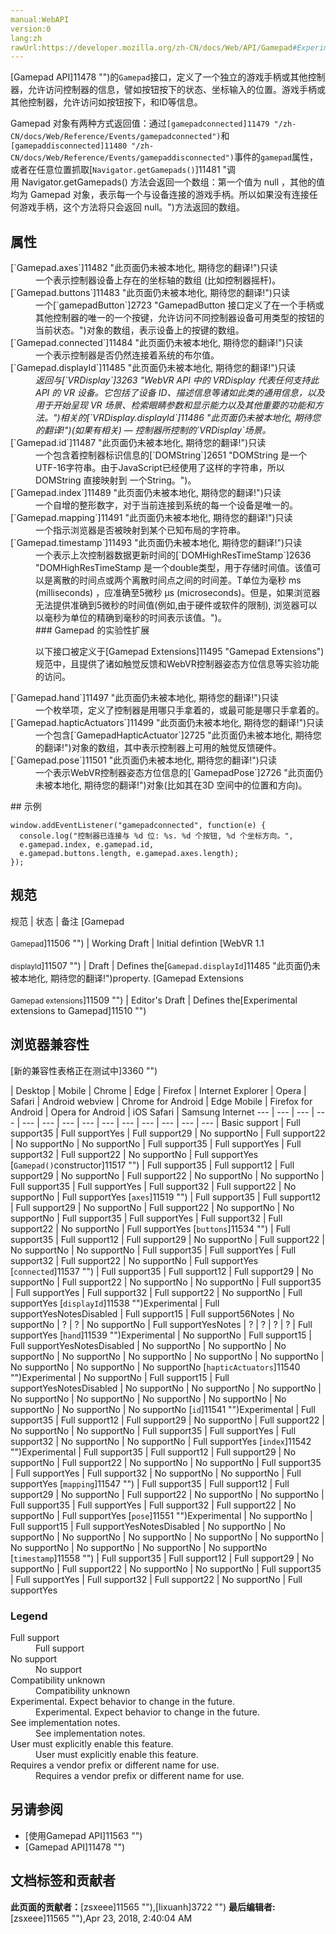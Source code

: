 ```yaml
---
manual:WebAPI
version:0
lang:zh
rawUrl:https://developer.mozilla.org/zh-CN/docs/Web/API/Gamepad#Experimental_extensions_to_Gamepad
---
```






[Gamepad API]11478 "")的`Gamepad`接口，定义了一个独立的游戏手柄或其他控制器，允许访问控制器的信息，譬如按钮按下的状态、坐标输入的位置。游戏手柄或其他控制器，允许访问如按钮按下，和ID等信息。



Gamepad 对象有两种方式返回值：通过`[gamepadconnected]11479 "/zh-CN/docs/Web/Reference/Events/gamepadconnected")`和`[gamepaddisconnected]11480 "/zh-CN/docs/Web/Reference/Events/gamepaddisconnected")`事件的`gamepad`属性，或者在任意位置抓取[`Navigator.getGamepads()`]11481 "调用 Navigator.getGamepads() 方法会返回一个数组：第一个值为 null ，其他的值均为 Gamepad 对象，表示每一个与设备连接的游戏手柄。所以如果没有连接任何游戏手柄，这个方法将只会返回 null。")方法返回的数组。


## 属性<a name="属性"></a>
<dl><dt id=''>[`Gamepad.axes`]11482 "此页面仍未被本地化, 期待您的翻译!")只读</dt><dd>一个表示控制器设备上存在的坐标轴的数组 (比如控制器摇杆)。</dd><dt id=''>[`Gamepad.buttons`]11483 "此页面仍未被本地化, 期待您的翻译!")只读</dt><dd>一个[`gamepadButton`]2723 "GamepadButton 接口定义了在一个手柄或其他控制器的唯一的一个按键，允许访问不同控制器设备可用类型的按钮的当前状态。")对象的数组，表示设备上的按键的数组。</dd><dt id=''>[`Gamepad.connected`]11484 "此页面仍未被本地化, 期待您的翻译!")只读</dt><dd>一个表示控制器是否仍然连接着系统的布尔值。</dd><dt id=''>[`Gamepad.displayId`]11485 "此页面仍未被本地化, 期待您的翻译!")只读</dt><dd><dfn>返回与[`VRDisplay`]3263 "WebVR API 中的 VRDisplay 代表任何支持此 API 的 VR 设备。它包括了设备 ID、描述信息等诸如此类的通用信息，以及用于开始呈现 VR 场景、检索眼睛参数和显示能力以及其他重要的功能和方法。")相关的[`VRDisplay.displayId`]11486 "此页面仍未被本地化, 期待您的翻译!")(如果有相关) — 控制器所控制的`VRDisplay`场景。</dfn></dd><dt id=''>[`Gamepad.id`]11487 "此页面仍未被本地化, 期待您的翻译!")只读</dt><dd>一个包含着控制器标识信息的[`DOMString`]2651 "DOMString 是一个UTF-16字符串。由于JavaScript已经使用了这样的字符串，所以DOMString 直接映射到 一个String。")。</dd><dt id=''>[`Gamepad.index`]11489 "此页面仍未被本地化, 期待您的翻译!")只读</dt><dd>一个自增的整形数字，对于当前连接到系统的每一个设备是唯一的。</dd><dt id=''>[`Gamepad.mapping`]11491 "此页面仍未被本地化, 期待您的翻译!")只读</dt><dd>一个指示浏览器是否被映射到某个已知布局的字符串。</dd><dt id=''>[`Gamepad.timestamp`]11493 "此页面仍未被本地化, 期待您的翻译!")只读</dt><dd>一个表示上次控制器数据更新时间的[`DOMHighResTimeStamp`]2636 "DOMHighResTimeStamp 是一个double类型，用于存储时间值。该值可以是离散的时间点或两个离散时间点之间的时间差。T单位为毫秒 ms (milliseconds) ，应准确至5微秒 µs (microseconds)。但是，如果浏览器无法提供准确到5微秒的时间值(例如,由于硬件或软件的限制), 浏览器可以以毫秒为单位的精确到毫秒的时间表示该值。")。</dd><dd>
### Gamepad 的实验性扩展<a name="Gamepad_的实验性扩展"></a>


以下接口被定义于[Gamepad Extensions]11495 "Gamepad Extensions")规范中，且提供了诸如触觉反馈和WebVR控制器姿态方位信息等实验功能的访问。

</dd><dt id=''>[`Gamepad.hand`]11497 "此页面仍未被本地化, 期待您的翻译!")只读</dt><dd>一个枚举项，定义了控制器是用哪只手拿着的，或最可能是哪只手拿着的。</dd><dt id=''>[`Gamepad.hapticActuators`]11499 "此页面仍未被本地化, 期待您的翻译!")只读</dt><dd>一个包含[`GamepadHapticActuator`]2725 "此页面仍未被本地化, 期待您的翻译!")对象的数组，其中表示控制器上可用的触觉反馈硬件。</dd><dt id=''>[`Gamepad.pose`]11501 "此页面仍未被本地化, 期待您的翻译!")只读</dt><dd>一个表示WebVR控制器姿态方位信息的[`GamepadPose`]2726 "此页面仍未被本地化, 期待您的翻译!")对象(比如其在3D 空间中的位置和方向)。</dd></dl>
## 示例<a name="示例"></a>

```
window.addEventListener("gamepadconnected", function(e) {
  console.log("控制器已连接与 %d 位: %s. %d 个按钮, %d 个坐标方向。",
  e.gamepad.index, e.gamepad.id,
  e.gamepad.buttons.length, e.gamepad.axes.length);
});
```

## 规范<a name="规范"></a>

规范 | 状态 | 备注 
[Gamepad<br></br><small>Gamepad</small>]11506 "") | Working Draft | Initial defintion 
[WebVR 1.1<br></br><small>displayId</small>]11507 "") | Draft | Defines the[`Gamepad.displayId`]11485 "此页面仍未被本地化, 期待您的翻译!")property. 
[Gamepad Extensions<br></br><small>Gamepad extensions</small>]11509 "") | Editor&#39;s Draft | Defines the[Experimental extensions to Gamepad]11510 "") 


## 浏览器兼容性<a name="浏览器兼容性"></a>
[新的兼容性表格正在测试中<i></i>]3360 "")

 | <abbr>Desktop<i></i></abbr> | <abbr>Mobile<i></i></abbr> 
 | <abbr>Chrome<i></i></abbr> | <abbr>Edge<i></i></abbr> | <abbr>Firefox<i></i></abbr> | <abbr>Internet Explorer<i></i></abbr> | <abbr>Opera<i></i></abbr> | <abbr>Safari<i></i></abbr> | <abbr>Android webview<i></i></abbr> | <abbr>Chrome for Android<i></i></abbr> | <abbr>Edge Mobile<i></i></abbr> | <abbr>Firefox for Android<i></i></abbr> | <abbr>Opera for Android<i></i></abbr> | <abbr>iOS Safari<i></i></abbr> | <abbr>Samsung Internet<i></i></abbr> 
 ---  |  ---  |  ---  |  ---  |  ---  |  ---  |  ---  |  ---  |  ---  |  ---  |  ---  |  ---  |  ---  |  ---  | 
Basic support | <abbr>Full support</abbr>35 | <abbr>Full support</abbr>Yes | <abbr>Full support</abbr>29 | <abbr>No support</abbr>No | <abbr>Full support</abbr>22 | <abbr>No support</abbr>No | <abbr>No support</abbr>No | <abbr>Full support</abbr>35 | <abbr>Full support</abbr>Yes | <abbr>Full support</abbr>32 | <abbr>Full support</abbr>22 | <abbr>No support</abbr>No | <abbr>Full support</abbr>Yes 
[`Gamepad()`constructor]11517 "") | <abbr>Full support</abbr>35 | <abbr>Full support</abbr>12 | <abbr>Full support</abbr>29 | <abbr>No support</abbr>No | <abbr>Full support</abbr>22 | <abbr>No support</abbr>No | <abbr>No support</abbr>No | <abbr>Full support</abbr>35 | <abbr>Full support</abbr>Yes | <abbr>Full support</abbr>32 | <abbr>Full support</abbr>22 | <abbr>No support</abbr>No | <abbr>Full support</abbr>Yes 
[`axes`]11519 "") | <abbr>Full support</abbr>35 | <abbr>Full support</abbr>12 | <abbr>Full support</abbr>29 | <abbr>No support</abbr>No | <abbr>Full support</abbr>22 | <abbr>No support</abbr>No | <abbr>No support</abbr>No | <abbr>Full support</abbr>35 | <abbr>Full support</abbr>Yes | <abbr>Full support</abbr>32 | <abbr>Full support</abbr>22 | <abbr>No support</abbr>No | <abbr>Full support</abbr>Yes 
[`buttons`]11534 "") | <abbr>Full support</abbr>35 | <abbr>Full support</abbr>12 | <abbr>Full support</abbr>29 | <abbr>No support</abbr>No | <abbr>Full support</abbr>22 | <abbr>No support</abbr>No | <abbr>No support</abbr>No | <abbr>Full support</abbr>35 | <abbr>Full support</abbr>Yes | <abbr>Full support</abbr>32 | <abbr>Full support</abbr>22 | <abbr>No support</abbr>No | <abbr>Full support</abbr>Yes 
[`connected`]11537 "") | <abbr>Full support</abbr>35 | <abbr>Full support</abbr>12 | <abbr>Full support</abbr>29 | <abbr>No support</abbr>No | <abbr>Full support</abbr>22 | <abbr>No support</abbr>No | <abbr>No support</abbr>No | <abbr>Full support</abbr>35 | <abbr>Full support</abbr>Yes | <abbr>Full support</abbr>32 | <abbr>Full support</abbr>22 | <abbr>No support</abbr>No | <abbr>Full support</abbr>Yes 
[`displayId`]11538 "")<abbr>Experimental<i></i></abbr> | <abbr>Full support</abbr>Yes<abbr>Notes<i></i></abbr><abbr>Disabled<i></i></abbr> | <abbr>Full support</abbr>15 | <abbr>Full support</abbr>56<abbr>Notes<i></i></abbr> | <abbr>No support</abbr>No | <abbr>?</abbr> | <abbr>?</abbr> | <abbr>No support</abbr>No | <abbr>Full support</abbr>Yes<abbr>Notes<i></i></abbr> | <abbr>?</abbr> | <abbr>?</abbr> | <abbr>?</abbr> | <abbr>?</abbr> | <abbr>Full support</abbr>Yes 
[`hand`]11539 "")<abbr>Experimental<i></i></abbr> | <abbr>No support</abbr>No | <abbr>Full support</abbr>15 | <abbr>Full support</abbr>Yes<abbr>Notes<i></i></abbr><abbr>Disabled<i></i></abbr> | <abbr>No support</abbr>No | <abbr>No support</abbr>No | <abbr>No support</abbr>No | <abbr>No support</abbr>No | <abbr>No support</abbr>No | <abbr>No support</abbr>No | <abbr>No support</abbr>No | <abbr>No support</abbr>No | <abbr>No support</abbr>No | <abbr>No support</abbr>No 
[`hapticActuators`]11540 "")<abbr>Experimental<i></i></abbr> | <abbr>No support</abbr>No | <abbr>Full support</abbr>15 | <abbr>Full support</abbr>Yes<abbr>Notes<i></i></abbr><abbr>Disabled<i></i></abbr> | <abbr>No support</abbr>No | <abbr>No support</abbr>No | <abbr>No support</abbr>No | <abbr>No support</abbr>No | <abbr>No support</abbr>No | <abbr>No support</abbr>No | <abbr>No support</abbr>No | <abbr>No support</abbr>No | <abbr>No support</abbr>No | <abbr>No support</abbr>No 
[`id`]11541 "")<abbr>Experimental<i></i></abbr> | <abbr>Full support</abbr>35 | <abbr>Full support</abbr>12 | <abbr>Full support</abbr>29 | <abbr>No support</abbr>No | <abbr>Full support</abbr>22 | <abbr>No support</abbr>No | <abbr>No support</abbr>No | <abbr>Full support</abbr>35 | <abbr>Full support</abbr>Yes | <abbr>Full support</abbr>32 | <abbr>No support</abbr>No | <abbr>No support</abbr>No | <abbr>Full support</abbr>Yes 
[`index`]11542 "")<abbr>Experimental<i></i></abbr> | <abbr>Full support</abbr>35 | <abbr>Full support</abbr>12 | <abbr>Full support</abbr>29 | <abbr>No support</abbr>No | <abbr>Full support</abbr>22 | <abbr>No support</abbr>No | <abbr>No support</abbr>No | <abbr>Full support</abbr>35 | <abbr>Full support</abbr>Yes | <abbr>Full support</abbr>32 | <abbr>No support</abbr>No | <abbr>No support</abbr>No | <abbr>Full support</abbr>Yes 
[`mapping`]11547 "") | <abbr>Full support</abbr>35 | <abbr>Full support</abbr>12 | <abbr>Full support</abbr>29 | <abbr>No support</abbr>No | <abbr>Full support</abbr>22 | <abbr>No support</abbr>No | <abbr>No support</abbr>No | <abbr>Full support</abbr>35 | <abbr>Full support</abbr>Yes | <abbr>Full support</abbr>32 | <abbr>Full support</abbr>22 | <abbr>No support</abbr>No | <abbr>Full support</abbr>Yes 
[`pose`]11551 "")<abbr>Experimental<i></i></abbr> | <abbr>No support</abbr>No | <abbr>Full support</abbr>15 | <abbr>Full support</abbr>Yes<abbr>Notes<i></i></abbr><abbr>Disabled<i></i></abbr> | <abbr>No support</abbr>No | <abbr>No support</abbr>No | <abbr>No support</abbr>No | <abbr>No support</abbr>No | <abbr>No support</abbr>No | <abbr>No support</abbr>No | <abbr>No support</abbr>No | <abbr>No support</abbr>No | <abbr>No support</abbr>No | <abbr>No support</abbr>No 
[`timestamp`]11558 "") | <abbr>Full support</abbr>35 | <abbr>Full support</abbr>12 | <abbr>Full support</abbr>29 | <abbr>No support</abbr>No | <abbr>Full support</abbr>22 | <abbr>No support</abbr>No | <abbr>No support</abbr>No | <abbr>Full support</abbr>35 | <abbr>Full support</abbr>Yes | <abbr>Full support</abbr>32 | <abbr>Full support</abbr>22 | <abbr>No support</abbr>No | <abbr>Full support</abbr>Yes 


### Legend<a name="Legend"></a>
<dl><dt id=''><abbr>Full support</abbr></dt><dd>Full support</dd><dt id=''><abbr>No support</abbr></dt><dd>No support</dd><dt id=''><abbr>Compatibility unknown</abbr></dt><dd>Compatibility unknown</dd><dt id=''><abbr>Experimental. Expect behavior to change in the future.<i></i></abbr></dt><dd>Experimental. Expect behavior to change in the future.</dd><dt id=''><abbr>See implementation notes.<i></i></abbr></dt><dd>See implementation notes.</dd><dt id=''><abbr>User must explicitly enable this feature.<i></i></abbr></dt><dd>User must explicitly enable this feature.</dd><dt id=''><abbr>Requires a vendor prefix or different name for use.<i></i></abbr></dt><dd>Requires a vendor prefix or different name for use.</dd></dl>

## 另请参阅<a name="另请参阅"></a>

* [使用Gamepad API]11563 "")
* [Gamepad API]11478 "")



## 文档标签和贡献者
**此页面的贡献者：**[zsxeee]11565 ""),[lixuanh]3722 "")
**最后编辑者:**[zsxeee]11565 ""),<time>Apr 23, 2018, 2:40:04 AM</time>


